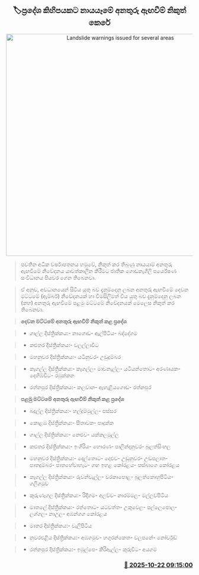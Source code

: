 <p align='center'><b><h2 align='center' title='Landslide warnings issued for several areas'>🏷ප්‍රදේශ කිහිපයකට නායයෑමේ අනතුරු ඇඟවීම් නිකුත් කෙරේ</h2></b></p>
<p align='center'><img src='https://helakuru.sgp1.cdn.digitaloceanspaces.com/esana/images/lib/landslides-new[1].jpg' width='600' alt='Landslide warnings issued for several areas'></p>

> පවතින අධික වර්ෂාපතනය හමුවේ, නිකුත් කර තිබුණු නායයාම් අනතුරු ඇඟවීමේ නිවේදනය යාවත්කාලීන කිරීමට ජාතික ගොඩනැගිලි පර්යේෂණ සංවිධානය පියවර ගෙන තිබෙනවා.

> ඒ අනුව, අවධානයෙන් සිටිය යුතු බව දැනුම්දෙනු ලබන අනතුරු ඇඟවීමේ දෙවන මට්ටමේ (ඇම්බර්) නිවේදනයක් හා විමසිලිමත් විය යුතු බව දැනුම්දෙනු ලබන (කහ) අනතුරු ඇඟවීමේ පළමු මට්ටමේ නිවේදනයක් මෙලෙස නිකුත් කර තිබෙනවා.

> <strong>දෙවන මට්ටමේ අනතුරු ඇඟවීම් නිකුත් කළ ප්‍රදේශ</strong>

> * ගාල්ල දිස්ත්‍රික්කය:- ⁠නාගොඩ- ⁠ඇල්පිටිය- ⁠බද්දේගම

> * කළුතර දිස්ත්‍රික්කය:- වලල්ලාවිට

> * මහනුවර දිස්ත්‍රික්කය:- යටිනුවර- ⁠උඩුදුම්බර

> * කෑගල්ල දිස්ත්‍රික්කය:- කෑගල්ල- ⁠මාවනැල්ල- ⁠යටියන්තොට- ⁠අරණායක- ⁠දෙහිඹ්විට- ⁠රඹුක්කන

> * රත්නපුර දිස්ත්‍රික්කය:- කලවාන- ⁠ඇහැළියගොඩ- ⁠රත්නපුර

> <strong>පළමු මට්ටමේ අනතුරු ඇඟවීම් නිකුත් කළ ප්‍රදේශ</strong>

> * බදුල්ල දිස්ත්‍රික්කය:- හල්දුම්මුල්ල- ⁠පස්සර

> * කොළඹ දිස්ත්‍රික්කය:- සීතාවක- ⁠පාදුක්ක

> * ගාල්ල දිස්ත්‍රික්කය:- නෙළුව- ⁠යක්කලමුල්ල

> * කළුතර දිස්ත්‍රික්කය:- ඉංගිරිය- ⁠හොරණ- ⁠පාලින්දනුවර- ⁠බුලත්සිංහල

> * මහනුවර දිස්ත්‍රික්කය:- ⁠දෙල්තොට- ⁠දොළුව- ⁠උඩුනුවර- ⁠උඩපලාත- ⁠පාතදුම්බර- ⁠පාතහේවාහැට- ⁠ගඟ ඉහළ කෝරළය- ⁠පස්බාගෙ කෝරළය

> * කෑගල්ල දිස්ත්‍රික්කය:- ⁠රුවන්වැල්ල- ⁠වරකාපොළ- ⁠බුලත්කොහුපිටිය- ⁠ගලිගමුව

> * කුරුණෑගල දිස්ත්‍රික්කය:- රිදීගම- ⁠අලව්ව- ⁠නාරම්මල- ⁠මල්ලවපිටිය

> * මාතලේ දිස්ත්‍රික්කය:- රත්තොට- ⁠යටවත්ත- ⁠උකුවෙල- ⁠පල්ලෙපොල- ⁠ලග්ගල- ⁠නාඋල- ⁠අඹන්ගග කෝරළය

> * මාතර දිස්ත්‍රික්කය:- වැලිපිටිය

> * නුවරඑළිය දිස්ත්‍රික්කය:- අඹගමුව- ⁠හගුරන්කෙත- ⁠වලපනේ- ⁠නෝර්වුඩ්

> * රත්නපුර දිස්ත්‍රික්කය:- ⁠ඉඹුල්පෙ- ⁠කිරිඇල්ල- ⁠කුරුවිට- ⁠අයගම



<h3 align='right'><a href='https://www.helakuru.lk/esana/p/114672/'>📅 2025-10-22 09:15:00</a></h3>

